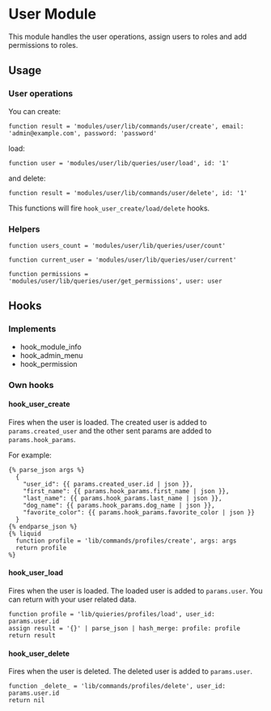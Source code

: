 # User Module

This module handles the user operations, assign users to roles and add permissions to roles.

## Usage

### User operations
You can create:
```
function result = 'modules/user/lib/commands/user/create', email: 'admin@example.com', password: 'password'
```
load:
```
function user = 'modules/user/lib/queries/user/load', id: '1'
```
and delete:
```
function result = 'modules/user/lib/commands/user/delete', id: '1'
```
This functions will fire `hook_user_create/load/delete` hooks.

### Helpers
```
function users_count = 'modules/user/lib/queries/user/count'
```
```
function current_user = 'modules/user/lib/queries/user/current'
```
```
function permissions = 'modules/user/lib/queries/user/get_permissions', user: user
```
## Hooks

### Implements
- hook_module_info
- hook_admin_menu
- hook_permission

### Own hooks

#### hook_user_create
Fires when the user is loaded. The created user is added to `params.created_user` and the other sent params are added to `params.hook_params`.

For example:
```
{% parse_json args %}
  {
    "user_id": {{ params.created_user.id | json }},
    "first_name": {{ params.hook_params.first_name | json }},
    "last_name": {{ params.hook_params.last_name | json }},
    "dog_name": {{ params.hook_params.dog_name | json }},
    "favorite_color": {{ params.hook_params.favorite_color | json }}
  }
{% endparse_json %}
{% liquid
  function profile = 'lib/commands/profiles/create', args: args
  return profile
%}
```

#### hook_user_load
Fires when the user is loaded. The loaded user is added to `params.user`. You can return with your user related data. 

```
function profile = 'lib/quieries/profiles/load', user_id: params.user.id
assign result = '{}' | parse_json | hash_merge: profile: profile
return result
```

#### hook_user_delete
Fires when the user is deleted. The deleted user is added to `params.user`.

```
function _delete_ = 'lib/commands/profiles/delete', user_id: params.user.id
return nil
```
